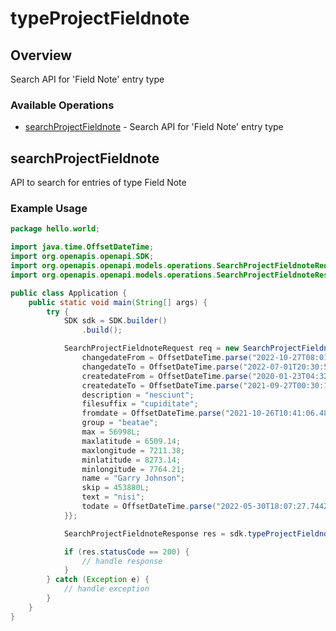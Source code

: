# typeProjectFieldnote

## Overview

Search API for 'Field Note' entry type

### Available Operations

* [searchProjectFieldnote](#searchprojectfieldnote) - Search API for 'Field Note' entry type

## searchProjectFieldnote

API to search for entries of type Field Note

### Example Usage

```java
package hello.world;

import java.time.OffsetDateTime;
import org.openapis.openapi.SDK;
import org.openapis.openapi.models.operations.SearchProjectFieldnoteRequest;
import org.openapis.openapi.models.operations.SearchProjectFieldnoteResponse;

public class Application {
    public static void main(String[] args) {
        try {
            SDK sdk = SDK.builder()
                .build();

            SearchProjectFieldnoteRequest req = new SearchProjectFieldnoteRequest() {{
                changedateFrom = OffsetDateTime.parse("2022-10-27T08:01:11.900Z");
                changedateTo = OffsetDateTime.parse("2022-07-01T20:30:54.862Z");
                createdateFrom = OffsetDateTime.parse("2020-01-23T04:32:45.729Z");
                createdateTo = OffsetDateTime.parse("2021-09-27T00:30:18.295Z");
                description = "nesciunt";
                filesuffix = "cupiditate";
                fromdate = OffsetDateTime.parse("2021-10-26T10:41:06.484Z");
                group = "beatae";
                max = 56998L;
                maxlatitude = 6509.14;
                maxlongitude = 7211.38;
                minlatitude = 8273.14;
                minlongitude = 7764.21;
                name = "Garry Johnson";
                skip = 453880L;
                text = "nisi";
                todate = OffsetDateTime.parse("2022-05-30T18:07:27.744Z");
            }};            

            SearchProjectFieldnoteResponse res = sdk.typeProjectFieldnote.searchProjectFieldnote(req);

            if (res.statusCode == 200) {
                // handle response
            }
        } catch (Exception e) {
            // handle exception
        }
    }
}
```
